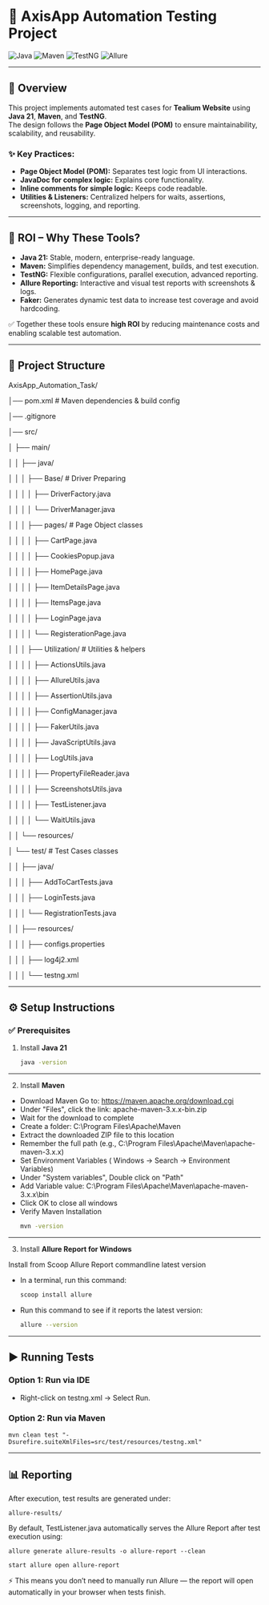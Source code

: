# 🧪 AxisApp Automation Testing Project

![Java](https://img.shields.io/badge/Java-21-blue)
![Maven](https://img.shields.io/badge/Maven-Build%20Tool-orange)
![TestNG](https://img.shields.io/badge/TestNG-Testing%20Framework-brightgreen)
![Allure](https://img.shields.io/badge/Allure-Reporting-purple)

---

## 📘 Overview
This project implements automated test cases for **Tealium Website** using **Java 21**, **Maven**, and **TestNG**.  
The design follows the **Page Object Model (POM)** to ensure maintainability, scalability, and reusability.  

### ✨ Key Practices:
- **Page Object Model (POM):** Separates test logic from UI interactions.  
- **JavaDoc for complex logic:** Explains core functionality.  
- **Inline comments for simple logic:** Keeps code readable.  
- **Utilities & Listeners:** Centralized helpers for waits, assertions, screenshots, logging, and reporting.  

---

## 🔹 ROI – Why These Tools?
- **Java 21:** Stable, modern, enterprise-ready language.  
- **Maven:** Simplifies dependency management, builds, and test execution.  
- **TestNG:** Flexible configurations, parallel execution, advanced reporting.  
- **Allure Reporting:** Interactive and visual test reports with screenshots & logs.  
- **Faker:** Generates dynamic test data to increase test coverage and avoid hardcoding.  

✅ Together these tools ensure **high ROI** by reducing maintenance costs and enabling scalable test automation.

---

## 📂 Project Structure

AxisApp_Automation_Task/

│── pom.xml # Maven dependencies & build config

│── .gitignore

│── src/

│ ├── main/

│ │ ├── java/

│ │ │ ├── Base/ # Driver Preparing

│ │ │ │ ├── DriverFactory.java

│ │ │ │ └── DriverManager.java

│ │ │ ├── pages/ # Page Object classes

│ │ │ │ ├── CartPage.java

│ │ │ │ ├── CookiesPopup.java

│ │ │ │ ├── HomePage.java

│ │ │ │ ├── ItemDetailsPage.java

│ │ │ │ ├── ItemsPage.java

│ │ │ │ ├── LoginPage.java

│ │ │ │ └── RegisterationPage.java

│ │ │ ├── Utilization/ # Utilities & helpers

│ │ │ │ ├── ActionsUtils.java

│ │ │ │ ├── AllureUtils.java

│ │ │ │ ├── AssertionUtils.java

│ │ │ │ ├── ConfigManager.java

│ │ │ │ ├── FakerUtils.java

│ │ │ │ ├── JavaScriptUtils.java

│ │ │ │ ├── LogUtils.java

│ │ │ │ ├── PropertyFileReader.java

│ │ │ │ ├── ScreenshotsUtils.java

│ │ │ │ ├── TestListener.java

│ │ │ │ └── WaitUtils.java

│ │ └── resources/

│ └── test/ # Test Cases classes

│ │ ├── java/

│ │ │ ├── AddToCartTests.java

│ │ │ ├── LoginTests.java

│ │ │ └── RegistrationTests.java

│ │ ├── resources/

│ │ │ ├── configs.properties

│ │ │ ├── log4j2.xml

│ │ │ └── testng.xml


---

## ⚙️ Setup Instructions

### ✅ Prerequisites
1. Install **Java 21**  
   ```bash
   java -version
---
2. Install **Maven** 

- Download Maven
Go to: https://maven.apache.org/download.cgi
- Under "Files", click the link: apache-maven-3.x.x-bin.zip
-  Wait for the download to complete
- Create a folder: C:\Program Files\Apache\Maven
- Extract the downloaded ZIP file to this location
- Remember the full path (e.g., C:\Program Files\Apache\Maven\apache-maven-3.x.x)
- Set Environment Variables ( Windows -> Search -> Environment Variables)
- Under "System variables", Double click on "Path"
- Add Variable value: C:\Program Files\Apache\Maven\apache-maven-3.x.x\bin
- Click OK to close all windows
- Verify Maven Installation
    ```bash
   mvn -version

---
3. Install **Allure Report for Windows**

Install from Scoop
Allure Report commandline latest version


- In a terminal, run this command:

   ```bash
   scoop install allure
- Run this command to see if it reports the latest version:
   ```bash
  allure --version

---
## ▶️ Running Tests
### Option 1: Run via IDE

- Right-click on testng.xml → Select Run.

### Option 2: Run via Maven
    mvn clean test "-Dsurefire.suiteXmlFiles=src/test/resources/testng.xml"

---
## 📊 Reporting

After execution, test results are generated under:

    allure-results/


By default, TestListener.java automatically serves the Allure Report after test execution using:


    allure generate allure-results -o allure-report --clean

    start allure open allure-report


⚡ This means you don’t need to manually run Allure — the report will open automatically in your browser when tests finish.
